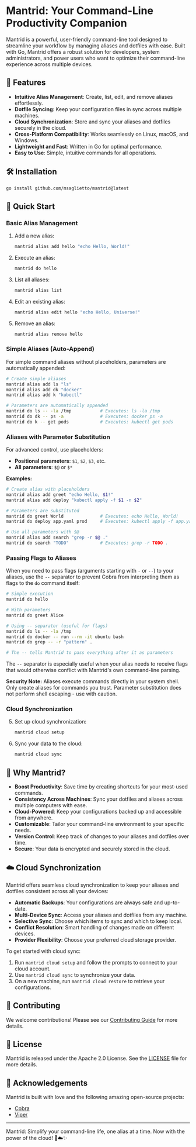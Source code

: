 # Mantrid: Your Command-Line Productivity Companion

Mantrid is a powerful, user-friendly command-line tool designed to streamline your workflow by managing aliases and dotfiles with ease. Built with Go, Mantrid offers a robust solution for developers, system administrators, and power users who want to optimize their command-line experience across multiple devices.

## 🚀 Features

- **Intuitive Alias Management**: Create, list, edit, and remove aliases effortlessly.
- **Dotfile Syncing**: Keep your configuration files in sync across multiple machines.
- **Cloud Synchronization**: Store and sync your aliases and dotfiles securely in the cloud.
- **Cross-Platform Compatibility**: Works seamlessly on Linux, macOS, and Windows.
- **Lightweight and Fast**: Written in Go for optimal performance.
- **Easy to Use**: Simple, intuitive commands for all operations.

## 🛠️ Installation

```bash
go install github.com/msaglietto/mantrid@latest
```

## 🏁 Quick Start

### Basic Alias Management

1. Add a new alias:
   ```bash
   mantrid alias add hello "echo Hello, World!"
   ```

2. Execute an alias:
   ```bash
   mantrid do hello
   ```

3. List all aliases:
   ```bash
   mantrid alias list
   ```

4. Edit an existing alias:
   ```bash
   mantrid alias edit hello "echo Hello, Universe!"
   ```

5. Remove an alias:
   ```bash
   mantrid alias remove hello
   ```

### Simple Aliases (Auto-Append)

For simple command aliases without placeholders, parameters are automatically appended:

```bash
# Create simple aliases
mantrid alias add ls "ls"
mantrid alias add dk "docker"
mantrid alias add k "kubectl"

# Parameters are automatically appended
mantrid do ls -- -la /tmp           # Executes: ls -la /tmp
mantrid do dk -- ps -a              # Executes: docker ps -a
mantrid do k -- get pods            # Executes: kubectl get pods
```

### Aliases with Parameter Substitution

For advanced control, use placeholders:

- **Positional parameters**: `$1`, `$2`, `$3`, etc.
- **All parameters**: `$@` or `$*`

**Examples:**

```bash
# Create alias with placeholders
mantrid alias add greet "echo Hello, $1!"
mantrid alias add deploy "kubectl apply -f $1 -n $2"

# Parameters are substituted
mantrid do greet World              # Executes: echo Hello, World!
mantrid do deploy app.yaml prod     # Executes: kubectl apply -f app.yaml -n prod

# Use all parameters with $@
mantrid alias add search "grep -r $@ ."
mantrid do search "TODO"            # Executes: grep -r TODO .
```

### Passing Flags to Aliases

When you need to pass flags (arguments starting with `-` or `--`) to your aliases, use the `--` separator to prevent Cobra from interpreting them as flags to the `do` command itself:

```bash
# Simple execution
mantrid do hello

# With parameters
mantrid do greet Alice

# Using -- separator (useful for flags)
mantrid do ls -- -la /tmp
mantrid do docker -- run --rm -it ubuntu bash
mantrid do grep -- -r "pattern" .

# The -- tells Mantrid to pass everything after it as parameters
```

The `--` separator is especially useful when your alias needs to receive flags that would otherwise conflict with Mantrid's own command-line parsing.

**Security Note:** Aliases execute commands directly in your system shell. Only create aliases for commands you trust. Parameter substitution does not perform shell escaping - use with caution.

### Cloud Synchronization

5. Set up cloud synchronization:
   ```bash
   mantrid cloud setup
   ```

6. Sync your data to the cloud:
   ```bash
   mantrid cloud sync
   ```

## 🌟 Why Mantrid?

- **Boost Productivity**: Save time by creating shortcuts for your most-used commands.
- **Consistency Across Machines**: Sync your dotfiles and aliases across multiple computers with ease.
- **Cloud-Powered**: Keep your configurations backed up and accessible from anywhere.
- **Customizable**: Tailor your command-line environment to your specific needs.
- **Version Control**: Keep track of changes to your aliases and dotfiles over time.
- **Secure**: Your data is encrypted and securely stored in the cloud.

## ☁️ Cloud Synchronization

Mantrid offers seamless cloud synchronization to keep your aliases and dotfiles consistent across all your devices:

- **Automatic Backups**: Your configurations are always safe and up-to-date.
- **Multi-Device Sync**: Access your aliases and dotfiles from any machine.
- **Selective Sync**: Choose which items to sync and which to keep local.
- **Conflict Resolution**: Smart handling of changes made on different devices.
- **Provider Flexibility**: Choose your preferred cloud storage provider.

To get started with cloud sync:

1. Run `mantrid cloud setup` and follow the prompts to connect to your cloud account.
2. Use `mantrid cloud sync` to synchronize your data.
3. On a new machine, run `mantrid cloud restore` to retrieve your configurations.

## 🤝 Contributing

We welcome contributions! Please see our [Contributing Guide](CONTRIBUTING.md) for more details.

## 📜 License

Mantrid is released under the Apache 2.0 License. See the [LICENSE](LICENSE) file for more details.

## 🙏 Acknowledgements

Mantrid is built with love and the following amazing open-source projects:
- [Cobra](https://github.com/spf13/cobra)
- [Viper](https://github.com/spf13/viper)

---

Mantrid: Simplify your command-line life, one alias at a time. Now with the power of the cloud! 🚀☁️✨

